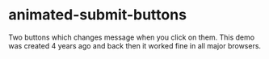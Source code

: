# animated-submit-buttons
Two buttons which changes message when you click on them. This demo was created 4 years ago and back then it worked fine in all major browsers. 
